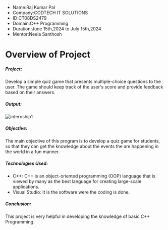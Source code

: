 * Name:Raj Kumar Pal
* Company:CODTECH IT SOLUTIONS
* ID:CT08DS2479
* Domain:C++ Programming
* Duration:June 15th,2024 to July 15th,2024
* Mentor:Neela Santhosh
# Overview of Project
##### Project:
Develop a simple quiz game that presents multiple-choice questions to the user. The game should keep track of the user's score and provide feedback based on their 
answers.
##### Output:
![internship1](https://github.com/raj123pal/codetech-task1/assets/151366883/acfc2bc7-bd11-4122-8cf1-b0dee8837071)
##### Objective:
The main objective of this program is to develop a quiz game for students, so that they can get the knowledge about the events the are happening in the world in a fun manner.
##### Technologies Used:
* C++:
  C++ is an object-oriented programming (OOP) language that is viewed by many as the best language for creating large-scale applications.
* Visual Studio:
  It is the software were the coding is done.
##### Conclusion:
This project is very helpful in developing the knowledge of basic C++ Programming.




